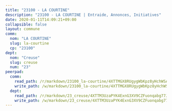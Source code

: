 ```yaml
---
title: "23100 - LA COURTINE"
description: "23100 - LA COURTINE | Entraide, Annonces, Initiatives"
date: 2020-01-11T14:09:21+09:00
collapsible: false
layout: commune
comm:
  nom: "LA COURTINE"
  slug: la-courtine
  cp: "23100"
dept:
  nom: "Creuse"
  slug: creuse
  num: "23"
peerpad:
  comm:
    read_path: /r/markdown/23100_la-courtine/4XTTMGX8RUgygWbKpz8yHchWSA2pDwHJeV87shqYq35Qz5P9c
    write_path: /w/markdown/23100_la-courtine/4XTTMGX8RUgygWbKpz8yHchWSA2pDwHJeV87shqYq35Qz5P9c-K3TgTvQhR2c1SLfev4Br2TqZqmdtoSprvZhjZN8zc3oMdKJqCTN1e8aKCNc47kseceUAF3desSuKeWWdtMoa4AR5nq8LpTFyobRtmK8zPDyeeMCYw5VYqoT6kZ3bGwvSkhnh7jMU
  dept:
    read_path: /r/markdown/23_creuse/4XTTM3UzaPYK4ExnG3XV9CZFuonqabg77JTNiqvJ5MQS23jj7
    write_path: /w/markdown/23_creuse/4XTTM3UzaPYK4ExnG3XV9CZFuonqabg77JTNiqvJ5MQS23jj7-K3TgUKE86JxR4JSYXC5aZe6fqBSBprUrmaVFUW2jmdnpHS2xDyA3bckVFWgGTEWFg2GMkYcK4FztBw3HJgWqQMWmUjaPRWNNPUiVES6qbqTDLs9pxQ3uHzULq9XSj5J8FTp6MDn1
---
```


